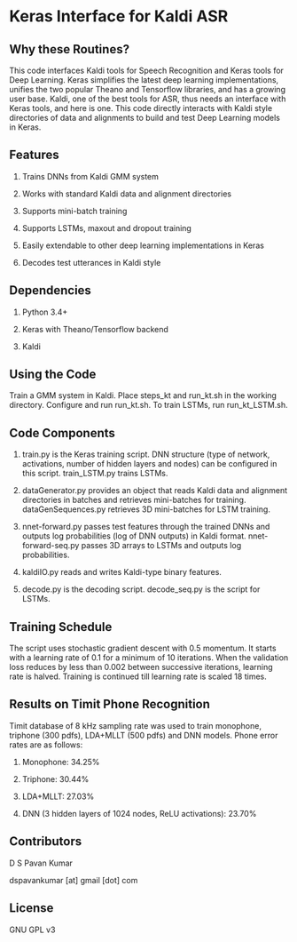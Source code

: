 # Keras Interface for Kaldi ASR

## Why these Routines?

This code interfaces Kaldi tools for Speech Recognition and Keras 
tools for Deep Learning. Keras simplifies the latest deep 
learning implementations, unifies the two popular Theano and 
Tensorflow libraries, and has a growing user base. Kaldi, one of 
the best tools for ASR, thus needs an interface with Keras tools, 
and here is one. This code directly interacts with Kaldi style 
directories of data and alignments to build and test Deep 
Learning models in Keras.

## Features

1. Trains DNNs from Kaldi GMM system

2. Works with standard Kaldi data and alignment directories

3. Supports mini-batch training

4. Supports LSTMs, maxout and dropout training

5. Easily extendable to other deep learning implementations in 
  Keras

6. Decodes test utterances in Kaldi style

## Dependencies

1. Python 3.4+

2. Keras with Theano/Tensorflow backend

3. Kaldi

## Using the Code

Train a GMM system in Kaldi. Place steps_kt and run_kt.sh in the 
working directory. Configure and run run_kt.sh. To train LSTMs,
run run_kt_LSTM.sh.

## Code Components

1. train.py is the Keras training script. DNN structure (type of 
  network, activations, number of hidden layers and nodes) can be 
  configured in this script. train_LSTM.py trains LSTMs.

2. dataGenerator.py provides an object that reads Kaldi data and 
  alignment directories in batches and retrieves mini-batches for 
  training. dataGenSequences.py retrieves 3D mini-batches for
  LSTM training.

3. nnet-forward.py passes test features through the trained DNNs 
  and outputs log probabilities (log of DNN outputs) in Kaldi 
  format. nnet-forward-seq.py passes 3D arrays to LSTMs and
  outputs log probabilities.

4. kaldiIO.py reads and writes Kaldi-type binary features.

5. decode.py is the decoding script. decode_seq.py is the script
  for LSTMs.

## Training Schedule

The script uses stochastic gradient descent with 0.5 momentum. It 
starts with a learning rate of 0.1 for a minimum of 10 
iterations. When the validation loss reduces by less than 0.002 
between successive iterations, learning rate is halved. Training 
is continued till learning rate is scaled 18 times.

## Results on Timit Phone Recognition

Timit database of 8 kHz sampling rate was used to train monophone,
triphone (300 pdfs), LDA+MLLT (500 pdfs) and DNN models.
Phone error rates are as follows:

1. Monophone: 34.25%

2. Triphone: 30.44%

3. LDA+MLLT: 27.03%

4. DNN (3 hidden layers of 1024 nodes, ReLU activations): 23.70%

## Contributors
D S Pavan Kumar

dspavankumar [at] gmail [dot] com

## License
GNU GPL v3
